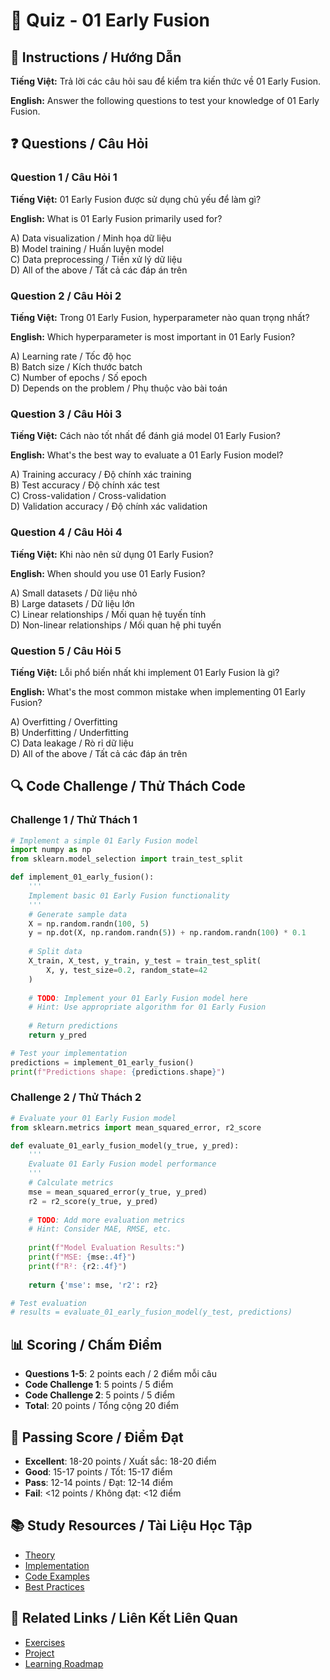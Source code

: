 # 🧠 Quiz - 01 Early Fusion

## 📝 Instructions / Hướng Dẫn

**Tiếng Việt:** Trả lời các câu hỏi sau để kiểm tra kiến thức về 01 Early Fusion.

**English:** Answer the following questions to test your knowledge of 01 Early Fusion.

## ❓ Questions / Câu Hỏi

### Question 1 / Câu Hỏi 1
**Tiếng Việt:** 01 Early Fusion được sử dụng chủ yếu để làm gì?

**English:** What is 01 Early Fusion primarily used for?

A) Data visualization / Minh họa dữ liệu  
B) Model training / Huấn luyện model  
C) Data preprocessing / Tiền xử lý dữ liệu  
D) All of the above / Tất cả các đáp án trên

### Question 2 / Câu Hỏi 2
**Tiếng Việt:** Trong 01 Early Fusion, hyperparameter nào quan trọng nhất?

**English:** Which hyperparameter is most important in 01 Early Fusion?

A) Learning rate / Tốc độ học  
B) Batch size / Kích thước batch  
C) Number of epochs / Số epoch  
D) Depends on the problem / Phụ thuộc vào bài toán

### Question 3 / Câu Hỏi 3
**Tiếng Việt:** Cách nào tốt nhất để đánh giá model 01 Early Fusion?

**English:** What's the best way to evaluate a 01 Early Fusion model?

A) Training accuracy / Độ chính xác training  
B) Test accuracy / Độ chính xác test  
C) Cross-validation / Cross-validation  
D) Validation accuracy / Độ chính xác validation

### Question 4 / Câu Hỏi 4
**Tiếng Việt:** Khi nào nên sử dụng 01 Early Fusion?

**English:** When should you use 01 Early Fusion?

A) Small datasets / Dữ liệu nhỏ  
B) Large datasets / Dữ liệu lớn  
C) Linear relationships / Mối quan hệ tuyến tính  
D) Non-linear relationships / Mối quan hệ phi tuyến

### Question 5 / Câu Hỏi 5
**Tiếng Việt:** Lỗi phổ biến nhất khi implement 01 Early Fusion là gì?

**English:** What's the most common mistake when implementing 01 Early Fusion?

A) Overfitting / Overfitting  
B) Underfitting / Underfitting  
C) Data leakage / Rò rỉ dữ liệu  
D) All of the above / Tất cả các đáp án trên

## 🔍 Code Challenge / Thử Thách Code

### Challenge 1 / Thử Thách 1
```python
# Implement a simple 01 Early Fusion model
import numpy as np
from sklearn.model_selection import train_test_split

def implement_01_early_fusion():
    '''
    Implement basic 01 Early Fusion functionality
    '''
    # Generate sample data
    X = np.random.randn(100, 5)
    y = np.dot(X, np.random.randn(5)) + np.random.randn(100) * 0.1
    
    # Split data
    X_train, X_test, y_train, y_test = train_test_split(
        X, y, test_size=0.2, random_state=42
    )
    
    # TODO: Implement your 01 Early Fusion model here
    # Hint: Use appropriate algorithm for 01 Early Fusion
    
    # Return predictions
    return y_pred

# Test your implementation
predictions = implement_01_early_fusion()
print(f"Predictions shape: {predictions.shape}")
```

### Challenge 2 / Thử Thách 2
```python
# Evaluate your 01 Early Fusion model
from sklearn.metrics import mean_squared_error, r2_score

def evaluate_01_early_fusion_model(y_true, y_pred):
    '''
    Evaluate 01 Early Fusion model performance
    '''
    # Calculate metrics
    mse = mean_squared_error(y_true, y_pred)
    r2 = r2_score(y_true, y_pred)
    
    # TODO: Add more evaluation metrics
    # Hint: Consider MAE, RMSE, etc.
    
    print(f"Model Evaluation Results:")
    print(f"MSE: {mse:.4f}")
    print(f"R²: {r2:.4f}")
    
    return {'mse': mse, 'r2': r2}

# Test evaluation
# results = evaluate_01_early_fusion_model(y_test, predictions)
```

## 📊 Scoring / Chấm Điểm

- **Questions 1-5**: 2 points each / 2 điểm mỗi câu
- **Code Challenge 1**: 5 points / 5 điểm
- **Code Challenge 2**: 5 points / 5 điểm
- **Total**: 20 points / Tổng cộng 20 điểm

## 🎯 Passing Score / Điểm Đạt

- **Excellent**: 18-20 points / Xuất sắc: 18-20 điểm
- **Good**: 15-17 points / Tốt: 15-17 điểm  
- **Pass**: 12-14 points / Đạt: 12-14 điểm
- **Fail**: <12 points / Không đạt: <12 điểm

## 📚 Study Resources / Tài Liệu Học Tập

- [Theory](./THEORY_01_early_fusion.md)
- [Implementation](./IMPLEMENTATION_01_early_fusion.md)
- [Code Examples](./CODE_EXAMPLES_01_early_fusion.md)
- [Best Practices](./BEST_PRACTICES_01_early_fusion.md)

## 🔗 Related Links / Liên Kết Liên Quan

- [Exercises](./EXERCISES_01_early_fusion.md)
- [Project](./PROJECT_01_early_fusion.md)
- [Learning Roadmap](./LEARNING_ROADMAP_01_early_fusion.md)
